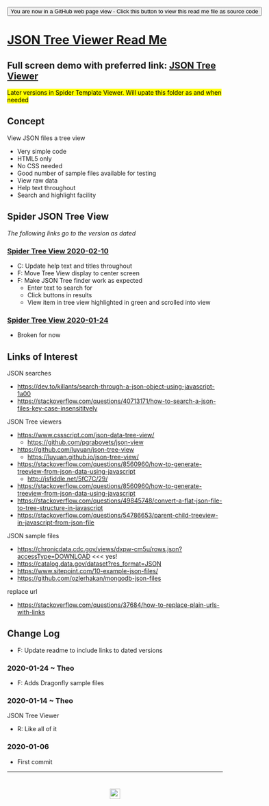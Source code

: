 <span style=display:none; >[You are now in a GitHub source code view - click this link to view Read Me file as a web page]( https://www.ladybug.tools/spider-2020/json-tree-viewer/#README.md "View file as a web page." ) </span>

<div><input type=button onclick="window.location.href='https://github.com/ladybug-tools/spider-2020/blob/master/json-tree-viewer'";
value='You are now in a GitHub web page view - Click this button to view this read me file as source code' ></div>

# [JSON Tree Viewer Read Me]( #README.md )

<!--@@@
<iframe src=https://jaanga.github.io/tootoo-templates/basic-html.html width=100% height=500px >Iframes are not viewable in GitHub source code views</iframe>
@@@-->

## Full screen demo with preferred link: [ JSON Tree Viewer ]( https://www.ladybug.tools/spider-2020/json-tree-viewer/ )

<mark>Later versions in Spider Template Viewer. Will upate this folder as and when needed</mark>

## Concept

View JSON files a tree view

* Very simple code
* HTML5 only
* No CSS needed
* Good number of sample files available for testing
* View raw data
* Help text throughout
* Search and highlight facility


## Spider JSON Tree View

_The following links go to the version as dated_


### [Spider Tree View 2020-02-10]( https://www.ladybug.tools/spider-2020/json-tree-viewer/v-2020-02-10/json-tree-view.html)

* C: Update help text and titles throughout
* F: Move Tree View display to center screen
* F: Make JSON Tree finder work as expected
	* Enter text to search for
	* Click buttons in results
	* View item in tree view highlighted in green and scrolled into view


### [Spider Tree View 2020-01-24]( https://www.ladybug.tools/spider-2020/json-tree-viewer/v-2020-01-24/json-tree-view.html)

* Broken for now

## Links of Interest

JSON searches

* https://dev.to/killants/search-through-a-json-object-using-javascript-1a00
* https://stackoverflow.com/questions/40713171/how-to-search-a-json-files-key-case-insensititvely

JSON Tree viewers
* https://www.cssscript.com/json-data-tree-view/
	* https://github.com/pgrabovets/json-view
* https://github.com/luyuan/json-tree-view
	* https://luyuan.github.io/json-tree-view/
* https://stackoverflow.com/questions/8560960/how-to-generate-treeview-from-json-data-using-javascript
	* http://jsfiddle.net/5fC7C/29/
* https://stackoverflow.com/questions/8560960/how-to-generate-treeview-from-json-data-using-javascript
* https://stackoverflow.com/questions/49845748/convert-a-flat-json-file-to-tree-structure-in-javascript
* https://stackoverflow.com/questions/54786653/parent-child-treeview-in-javascript-from-json-file


JSON sample files

* https://chronicdata.cdc.gov/views/dxpw-cm5u/rows.json?accessType=DOWNLOAD <<< yes!
* https://catalog.data.gov/dataset?res_format=JSON
* https://www.sitepoint.com/10-example-json-files/
* https://github.com/ozlerhakan/mongodb-json-files

replace url

* https://stackoverflow.com/questions/37684/how-to-replace-plain-urls-with-links

## Change Log

* F: Update readme to include links to dated versions


### 2020-01-24 ~ Theo

* F: Adds Dragonfly sample files

### 2020-01-14 ~ Theo

JSON Tree Viewer

* R: Like all of it


### 2020-01-06

* First commit

***
# <center title="hello!" ><a href=javascript:window.scrollTo(0,0); style=text-decoration:none; > <img src="assets/spider.ico" height=24 ></a> </a></center>
